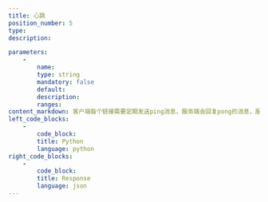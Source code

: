 ```yaml
---
title: 心跳
position_number: 5
type:
description: 

parameters:
    -
        name:
        type: string
        mandatory: false
        default:
        description:
        ranges:
content_markdown: 客户端每个链接需要定期发送ping消息，服务端会回复pong的消息，服务端在1分钟内没有收到客户端的ping消息，会主动断开链接
left_code_blocks:
    -
        code_block:
        title: Python
        language: python
right_code_blocks:
    -
        code_block:
        title: Response
        language: json
---
```

